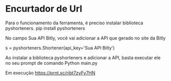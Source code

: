 # Encurtador de Url 


Para o funcionamento da ferramenta, é preciso instalar biblioteca pyshorteners.
pip install pyshorteners

No campo Sua API Bitly, você vai adicionar a API que gerado no site da Bitly

s = pyshorteners.Shortener(api_key='Sua API Bitly') 

Ao instalar a biblioteca pyshorteners e adicionar a API, basta executar ele no seu prompt de comando
Python main.py

Em execução
https://prnt.sc/ribt7zyFy7HN
